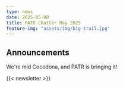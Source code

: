 ```yaml
---
type: news
date: 2025-05-08
title: PATR Chatter May 2025
feature-img: "assets/img/big-trail.jpg"
---
```


## Announcements

We're mid Cocodona, and PATR is bringing it! 


{{< newsletter >}}
